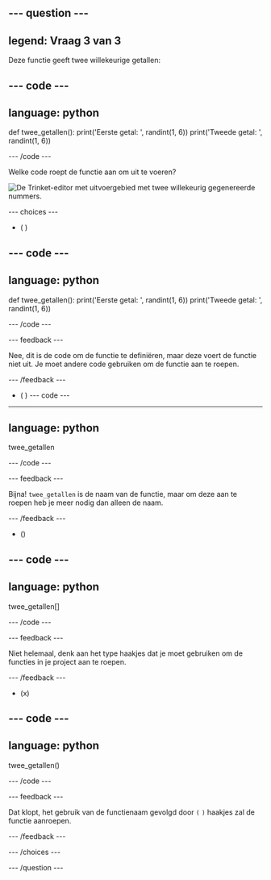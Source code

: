 --- question ---
---
legend: Vraag 3 van 3
---

Deze functie geeft twee willekeurige getallen:

--- code ---
---
language: python
---

def twee_getallen(): 
  print('Eerste getal: ', randint(1, 6)) 
  print('Tweede getal: ', randint(1, 6))

--- /code ---

Welke code roept de functie aan om uit te voeren?

![De Trinket-editor met uitvoergebied met twee willekeurig gegenereerde nummers.](images/quiz3.png)

--- choices ---

- ( )

--- code ---
---
language: python
---

def twee_getallen(): 
  print('Eerste getal: ', randint(1, 6)) 
  print('Tweede getal: ', randint(1, 6))

--- /code ---

 --- feedback ---

 Nee, dit is de code om de functie te definiëren, maar deze voert de functie niet uit. Je moet andere code gebruiken om de functie aan te roepen.

 --- /feedback ---

- ( )
--- code ---
---
language: python
---

twee_getallen

--- /code ---

 --- feedback ---

Bijna! `twee_getallen` is de naam van de functie, maar om deze aan te roepen heb je meer nodig dan alleen de naam.

 --- /feedback ---

- ()

--- code ---
---
language: python
---

twee_getallen[]

--- /code ---

 --- feedback ---

 Niet helemaal, denk aan het type haakjes dat je moet gebruiken om de functies in je project aan te roepen.

 --- /feedback ---

- (x)

--- code ---
---
language: python
---

twee_getallen()

--- /code ---

 --- feedback ---

 Dat klopt, het gebruik van de functienaam gevolgd door `(` `)` haakjes zal de functie aanroepen.

 --- /feedback ---

--- /choices ---

--- /question ---
